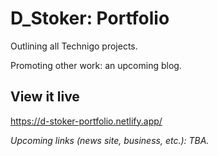 # D_Stoker: Portfolio

<p>Outlining all Technigo projects.</p>
<p>Promoting other work: an upcoming blog.</p>

## View it live
https://d-stoker-portfolio.netlify.app/
<p><em>Upcoming links (news site, business, etc.): TBA.</em></p>
